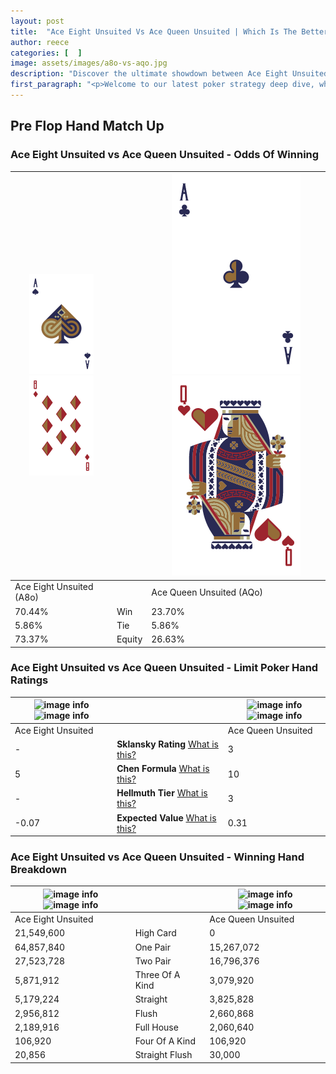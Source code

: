 ```yaml
---
layout: post
title:  "Ace Eight Unsuited Vs Ace Queen Unsuited | Which Is The Better Hand In Poker? A Complete Guide"
author: reece
categories: [  ]
image: assets/images/a8o-vs-aqo.jpg
description: "Discover the ultimate showdown between Ace Eight Unsuited and Ace Queen Unsuited in poker! Uncover the odds, strategies, and scenarios where one hand triumphs over the other. Get ready to up your poker game with this thrilling analysis."
first_paragraph: "<p>Welcome to our latest poker strategy deep dive, where we're pitting two distinct hands against each other in a high-stakes showdown: Ace Eight Unsuited vs Ace Queen Unsuited.</p><p>In the dynamic world of poker, every decision counts, and knowing which hand holds the upper hand is key to your success at the table.</p><p>In this article, we'll dissect these two hands, explore the scenarios where one dominates the other, and equip you with the knowledge to make strategic choices that can tip the odds in your favor.</p><p>Get ready to unravel the intriguing dynamics of these poker hands and elevate your game to new heights.</p>"
---
```




[comment]: # (sp0)

## Pre Flop Hand Match Up

<div class="table hand-ratings" markdown="1"> 



### Ace Eight Unsuited vs Ace Queen Unsuited - Odds Of Winning


    
| ![image info](assets/images/hand1/A.png) ![image info](assets/images/hand1/8o.png) |  | ![image info](assets/images/hand2/A.png) ![image info](assets/images/hand2/qo.png) |
| -------- | -------- | -------- |
| Ace Eight Unsuited (A8o) |  | Ace Queen Unsuited (AQo) |
| 70.44% | Win | 23.70% |
| 5.86% | Tie | 5.86% |
| 73.37% | Equity | 26.63% |




[comment]: # (sp1)



### Ace Eight Unsuited vs Ace Queen Unsuited - Limit Poker Hand Ratings


    
| ![image info](https://www.riverpairs.com/assets/images/hand1/A.png) ![image info](https://www.riverpairs.com/assets/images/hand1/8o.png) |  | ![image info](https://www.riverpairs.com/assets/images/hand2/A.png) ![image info](https://www.riverpairs.com/assets/images/hand2/qo.png) |
| -------- | -------- | -------- |
| Ace Eight Unsuited |  | Ace Queen Unsuited |
| - | **Sklansky Rating** [What is this?](/sklansky-rating-explained) | 3 |
| 5 | **Chen Formula** [What is this?](/chen-formula-explained) | 10 |
| - | **Hellmuth Tier** [What is this?](/Hellmuth-tier-explained) | 3 |
| -0.07 | **Expected Value** [What is this?](/expected-value-explained) | 0.31 |




[comment]: # (sp2)



### Ace Eight Unsuited vs Ace Queen Unsuited - Winning Hand Breakdown


    
| ![image info](https://www.riverpairs.com/assets/images/hand1/A.png) ![image info](https://www.riverpairs.com/assets/images/hand1/8o.png) |  | ![image info](https://www.riverpairs.com/assets/images/hand2/A.png) ![image info](https://www.riverpairs.com/assets/images/hand2/qo.png) |
| -------- | -------- | -------- |
| Ace Eight Unsuited |  | Ace Queen Unsuited |
| 21,549,600 | High Card | 0 |
| 64,857,840 | One Pair | 15,267,072 |
| 27,523,728 | Two Pair | 16,796,376 |
| 5,871,912 | Three Of A Kind | 3,079,920 |
| 5,179,224 | Straight | 3,825,828 |
| 2,956,812 | Flush | 2,660,868 |
| 2,189,916 | Full House | 2,060,640 |
| 106,920 | Four Of A Kind | 106,920 |
| 20,856 | Straight Flush | 30,000 |




[comment]: # (sp3)



</div>

[comment]: # (sp4)



[comment]: # (sp5)

